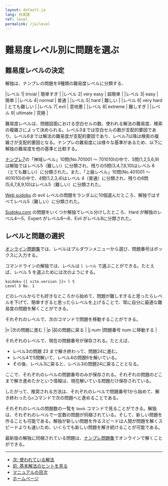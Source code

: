 ```yaml
---
layout: default.ja
lang: 日本語
ref: level
permalink: /ja/level
---
```


# 難易度レベル別に問題を選ぶ

## 難易度レベルの決定

解独は、ナンプレの問題を9種類の難易度レベルに分類する、

|レベル 1| trivial | 簡単すぎ |
|レベル 2| very easy | 超簡単 |
|レベル 3| easy | 簡単 |
|レベル 4| normal | 普通 |
|レベル 5| hard | 難しい |
|レベル 6| very hard | とても難しい |
|レベル 7| evil | 意地悪 |
|レベル 8| extreme | 難しすぎ |
|レベル 9| ultimate | 究極 |

難易度レベルは、問題図面における空白セルの数、使われる解法の難易度、検索の複雑さによって決められる。レベル3までは空白セルの数が支配的要因であり、レベル6までは解法の難易度が支配的要因であり、レベル7以降は検索の複雑さが支配的要因となる。ナンプレの難易度には様々な基準があるため、以下に解独の難易度を他の基準と比較する。

[ナンプレ7](https://numpre7.com/)の「神域レベル」10問(No.701001 〜 701010)の中で、5問(1,2,5,6,9)は解独ではレベル5（難しい）に分類され、残りの5問(3,4,7,8,10)はレベル 6（とても難しい）に分類された。また、「上級レベル」10問(No.401001 〜 401010)の中で、4問(1,2,3,4)はレベル 4（普通）に分類され、残りの6問(5,6,7,8,9,10)はレベル5（難しい）に分類された。

[Web sudoku](https://www.websudoku.com/) の evil レベルの問題をランダムに10個選んだところ、解独ではすべてレベル5（難しい）に分類された。

[Sudoku.com](https://sudoku.com/) の問題をいくつか解独でレベル分けしたところ、Hard が解独のレベル4〜5、Expert がレベル6〜8、Evil がレベル8に分類された。

## レベルと問題の選択

[オンライン問題集](sudoku)では、レベルはプルダウンメニューから選び、問題番号はボックスに入力する。

コマンドラインの解独では、レベルは `l レベル` で選ぶことができる。たとえば、レベル 5 を選ぶためには次のようにする。

    kaidoku-{{ site.version }}> l 5
    Level 5 No. 1

どのレベルからでも好きなところから始めて、問題が難しすぎると思ったらレベルを下げて、簡単すぎると思ったらレベルを上げることで、常に自分に最適な難易度の問題を解くことができる。

それぞれのレベルで、次のコマンドで問題を移動することができる。

|n |次の問題に進む |
|p |前の問題に戻る |
|j num |問題番号 num に移動する |

それぞれのレベルで、現在の問題番号が保存される。たとえば、

- レベル3の問題 23 まで解き終わって、問題24に進む。
- レベル4で5問解いて、レベル4の問題6を解いている。
- その後、レベル3に戻ると、レベル3の問題24に戻ることとなる。

ここで、それぞれのレベルの問題番号のみが保存される。それぞれの問題のどこまで解き進めたかという情報は、現在解いている問題だけ保存されている。

したがって、推奨される方法は、それぞれのレベルで問題番号1から始めて、解き終わったら`n`コマンドで次の問題へと進めることである。

それぞれのレベルの問題数の一覧を `book` コマンドで見ることができる。解独は、それぞれのレベルで一定数の問題が同梱されている。そして、新しい問題を作ることも可能である。解独が新しい問題を作るスピードは人間が問題を解くスピードよりも速いため、いくらでも新しい問題を解き続けることが可能である。

最新版の解独に同梱されている問題は、[ナンプレ問題集](sudoku)でオンラインで解くことができる。

- - -

- [次: 使われている解法](./logic)
- [前: 基本解法のヒントを見る](./basichint)
- [マニュアルの目次](./#マニュアル)
- [ホームページ](./)
